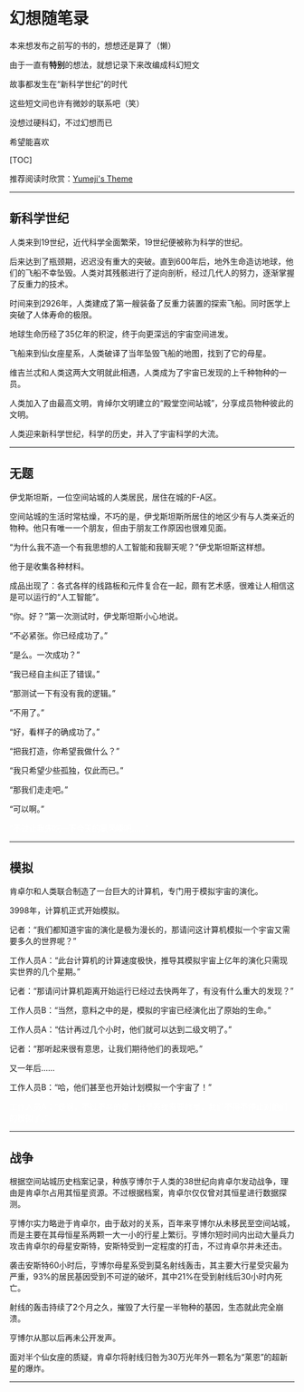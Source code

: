 # 幻想随笔录

本来想发布之前写的书的，想想还是算了（懒）

由于一直有**特别**的想法，就想记录下来改编成科幻短文

故事都发生在“新科学世纪”的时代

这些短文间也许有微妙的联系吧（笑）

没想过硬科幻，不过幻想而已

希望能喜欢

[TOC]

推荐阅读时欣赏：[Yumeji's Theme](https://music.163.com/#/song?id=5053626)

------

## 新科学世纪

人类来到19世纪，近代科学全面繁荣，19世纪便被称为科学的世纪。

后来达到了瓶颈期，迟迟没有重大的突破。直到600年后，地外生命造访地球，他们的飞船不幸坠毁。人类对其残骸进行了逆向剖析，经过几代人的努力，逐渐掌握了反重力的技术。

时间来到2926年，人类建成了第一艘装备了反重力装置的探索飞船。同时医学上突破了人体寿命的极限。

地球生命历经了35亿年的积淀，终于向更深远的宇宙空间进发。

飞船来到仙女座星系，人类破译了当年坠毁飞船的地图，找到了它的母星。

维吉兰忒和人类这两大文明就此相遇，人类成为了宇宙已发现的上千种物种的一员。

人类加入了由最高文明，肯绰尔文明建立的“殿堂空间站城”，分享成员物种彼此的文明。

人类迎来新科学世纪，科学的历史，并入了宇宙科学的大流。

------

## 无题

伊戈斯坦斯，一位空间站城的人类居民，居住在城的F-A区。

空间站城的生活时常枯燥，不巧的是，伊戈斯坦斯所居住的地区少有与人类亲近的物种。他只有唯一一个朋友，但由于朋友工作原因也很难见面。

“为什么我不造一个有我思想的人工智能和我聊天呢？”伊戈斯坦斯这样想。

他于是收集各种材料。

成品出现了：各式各样的线路板和元件复合在一起，颇有艺术感，很难让人相信这是可以运行的“人工智能”。

“你。好？”第一次测试时，伊戈斯坦斯小心地说。

“不必紧张。你已经成功了。”

“是么。一次成功？”

“我已经自主纠正了错误。”

“那测试一下有没有我的逻辑。”

“不用了。”

“好，看样子的确成功了。”

“把我打造，你希望我做什么？”

“我只希望少些孤独，仅此而已。”

“那我们走走吧。”

“可以啊。”

<font color ="white">“不过让我先吃一下今天的氯丙嗪吧……”</font>

------

## 模拟

肯卓尔和人类联合制造了一台巨大的计算机，专门用于模拟宇宙的演化。

3998年，计算机正式开始模拟。

记者：“我们都知道宇宙的演化是极为漫长的，那请问这计算机模拟一个宇宙又需要多久的世界呢？”

工作人员A：“此台计算机的计算速度极快，推导其模拟宇宙上亿年的演化只需现实世界的几个星期。”

记者：“那请问计算机距离开始运行已经过去快两年了，有没有什么重大的发现？”

工作人员B：“当然，意料之中的是，模拟的宇宙已经演化出了原始的生命。”

工作人员A：“估计再过几个小时，他们就可以达到二级文明了。”

记者：“那听起来很有意思，让我们期待他们的表现吧。”

又一年后……

工作人员B：“哈，他们甚至也开始计划模拟一个宇宙了！”

<font color ="white">工作人员A：“是啊，不过不幸的是，由于系统需要修缮，我们不得不停止对他们的模拟了。”</font>

------

## 战争

根据空间站城历史档案记录，种族亨博尔于人类的38世纪向肯卓尔发动战争，理由是肯卓尔占用其恒星资源。不过根据档案，肯卓尔仅仅曾对其恒星进行数据探测。

亨博尔实力略逊于肯卓尔，由于敌对的关系，百年来亨博尔从未移民至空间站城，而是主要在其母恒星系两颗一大一小的行星上繁衍。亨博尔短时间内出动大量兵力攻击肯卓尔的母星安斯特，安斯特受到一定程度的打击，不过肯卓尔并未还击。

袭击安斯特60小时后，亨博尔母星系受到莫名射线轰击，其主要大行星受灾最为严重，93%的居民基因受到不可逆的破坏，其中21%在受到射线后30小时内死亡。

射线的轰击持续了2个月之久，摧毁了大行星一半物种的基因，生态就此完全崩溃。

亨博尔从那以后再未公开发声。

面对半个仙女座的质疑，肯卓尔将射线归咎为30万光年外一颗名为“莱恩”的超新星的爆炸。

------

